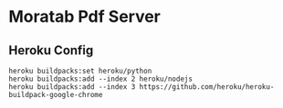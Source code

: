 
# Moratab Pdf Server

## Heroku Config

    heroku buildpacks:set heroku/python
    heroku buildpacks:add --index 2 heroku/nodejs
    heroku buildpacks:add --index 3 https://github.com/heroku/heroku-buildpack-google-chrome
